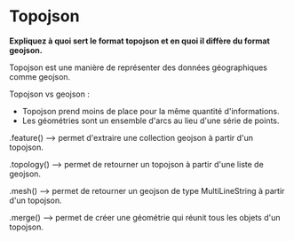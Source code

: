 # Topojson



**Expliquez à quoi sert le format topojson et en quoi il diffère du format geojson.**

Topojson est une manière de représenter des données géographiques comme geojson.

Topojson vs geojson :

- Topojson prend moins de place pour la même quantité d'informations.
- Les géométries sont un ensemble d'arcs au lieu d'une série de points. 

.feature() --> permet d'extraire une collection geojson à partir d'un topojson.

.topology() --> permet de retourner un topojson à partir d'une liste de geojson.

.mesh() --> permet de retourner un geojson de type MultiLineString à partir d'un topojson.

.merge() --> permet de créer une géométrie qui réunit tous les objets d'un topojson. 







